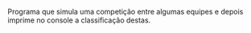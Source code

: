 Programa que simula uma competição entre algumas equipes e depois imprime no console a classificação destas.  
